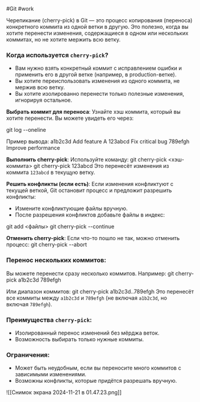 #Git 
#work 

Черепикание (cherry-pick) в Git — это процесс копирования (переноса) конкретного коммита из одной ветки в другую. Это полезно, когда вы хотите перенести изменения, содержащиеся в одном или нескольких коммитах, но не хотите мержить всю ветку.


### Когда используется `cherry-pick`?

- Вам нужно взять конкретный коммит с исправлением ошибки и применить его в другой ветке (например, в production-ветке).
- Вы хотите переиспользовать изменения из одного коммита, не мержив всю ветку.
- Вы хотите изолированно перенести только полезные изменения, игнорируя остальное.

**Выбрать коммит для переноса**: Узнайте хэш коммита, который вы хотите перенести. Вы можете увидеть его через:

git log --oneline

Пример вывода:
a1b2c3d Add feature A
123abcd Fix critical bug
789efgh Improve performance

**Выполнить cherry-pick**: Используйте команду:
git cherry-pick <хэш-коммита>
git cherry-pick 123abcd
 Это перенесёт изменения из коммита `123abcd` в текущую ветку.

**Решить конфликты (если есть)**: Если изменения конфликтуют с текущей веткой, Git остановит процесс и предложит разрешить конфликты:

- Измените конфликтующие файлы вручную.
- После разрешения конфликтов добавьте файлы в индекс:

git add <файлы>
git cherry-pick --continue

**Отменить cherry-pick**: Если что-то пошло не так, можно отменить процесс:
git cherry-pick --abort

### Перенос нескольких коммитов:

Вы можете перенести сразу несколько коммитов. Например:
git cherry-pick a1b2c3d 789efgh

Или диапазон коммитов:
git cherry-pick a1b2c3d..789efgh
Это перенесёт все коммиты между `a1b2c3d` и `789efgh` (не включая `a1b2c3d`, но включая `789efgh`).

### Преимущества `cherry-pick`:

- Изолированный перенос изменений без мёрджа веток.
- Возможность выбирать только нужные коммиты.

### Ограничения:

- Может быть неудобным, если вы переносите много коммитов с зависимыми изменениями.
- Возможны конфликты, которые придётся разрешать вручную.



![[Снимок экрана 2024-11-21 в 01.47.23.png]]